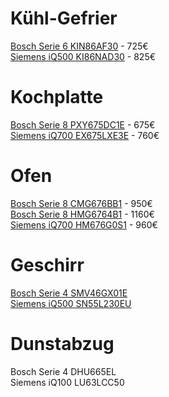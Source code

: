 # Kühl-Gefrier

[Bosch Serie 6 KIN86AF30](https://geizhals.at/bosch-serie-6-kin86af30-a855114.html) - 725€  
[Siemens iQ500 KI86NAD30](https://geizhals.at/siemens-iq500-ki86nad30-a914287.html) - 825€  

# Kochplatte

[Bosch Serie 8 PXY675DC1E](https://geizhals.at/bosch-serie-8-pxy675dc1e-induktionskochfeld-autark-a1320327.html) - 675€  
[Siemens iQ700 EX675LXE3E](https://geizhals.at/siemens-iq700-ex675lxe3e-induktionskochfeld-autark-a1525013.html) - 760€  

# Ofen

[Bosch Serie 8 CMG676BB1](https://geizhals.at/bosch-serie-8-cmg676bb1-backofen-mit-mikrowelle-a1384782.html) - 950€  
[Bosch Serie 8 HMG6764B1](https://geizhals.at/bosch-serie-8-hmg6764b1-backofen-mit-mikrowelle-a1226696.html) - 1160€  
[Siemens iQ700 HM676G0S1](https://geizhals.at/siemens-iq700-hm676g0s1-backofen-mit-mikrowelle-a1208441.html) - 960€  

# Geschirr

[Bosch Serie 4 SMV46GX01E](https://geizhals.at/bosch-serie-4-smv46gx01e-a1506672.html)  
[Siemens iQ500 SN55L230EU](https://geizhals.at/siemens-iq500-sn55l230eu-a847566.html)  

# Dunstabzug

Bosch Serie 4 DHU665EL  
Siemens iQ100 LU63LCC50
